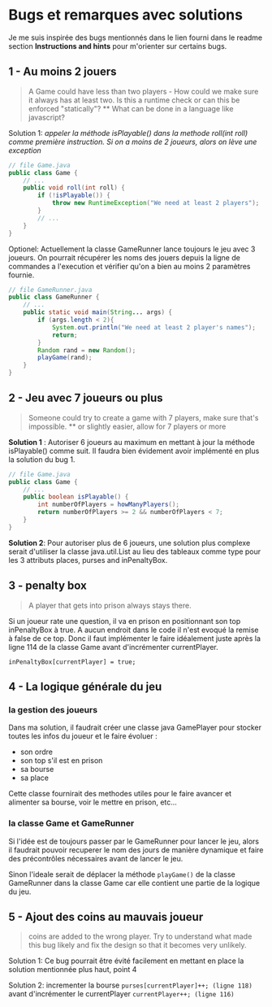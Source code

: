 # Bugs et remarques avec solutions

Je me suis inspirée des bugs mentionnés dans le lien fourni dans le readme section **Instructions and hints** 
pour m'orienter sur certains bugs.

## 1 - Au moins 2 jouers
> A Game could have less than two players - How could we make sure it always has at least two. Is this a runtime check or 
can this be enforced "statically"? ** What can be done in a language like javascript?

Solution 1: _appeler la méthode isPlayable() dans la methode roll(int roll) comme première instruction.
Si on a moins de 2 joueurs, alors on lève une exception_

```java
// file Game.java
public class Game {
    // ...
    public void roll(int roll) {
        if (!isPlayable()) {
            throw new RuntimeException("We need at least 2 players");
        }
        // ...
    }
}
```

Optionel: Actuellement la classe GameRunner lance toujours le jeu avec 3 joueurs. On pourrait récupérer les noms des jouers
depuis la ligne de commandes a l'execution et vérifier qu'on a bien au moins 2 paramètres fournie.

```java
// file GameRunner.java
public class GameRunner {
    // ...
    public static void main(String... args) {
        if (args.length < 2){
            System.out.println("We need at least 2 player's names");
            return;
        }
        Random rand = new Random();
        playGame(rand);
    }
}
```

## 2 - Jeu avec 7 joueurs ou plus

> Someone could try to create a game with 7 players, make sure that's impossible. ** or slightly 
> easier, allow for 7 players or more

**Solution 1** : Autoriser 6 joueurs au maximum en mettant à jour la méthode isPlayable() comme suit. 
Il faudra bien évidement avoir implémenté en plus la solution du bug 1.

```java
// file Game.java
public class Game {
    // ...
    public boolean isPlayable() {
        int numberOfPlayers = howManyPlayers();
        return numberOfPlayers >= 2 && numberOfPlayers < 7;
    }
}
```

**Solution 2**: Pour autoriser plus de 6 joueurs, une solution plus complexe serait d'utiliser la classe java.util.List 
au lieu des tableaux comme type pour les 3 attributs places, purses and inPenaltyBox.


## 3 - penalty box

> A player that gets into prison always stays there.

Si un joueur rate une question, il va en prison en positionnant son top inPenaltyBox à true. 
A aucun endroit dans le code il n'est evoqué la remise à false de ce top. Donc il faut implémenter le faire idéalement 
juste après la ligne 114 de la classe Game avant d'incrémenter currentPlayer.

``inPenaltyBox[currentPlayer] = true;``

## 4 - La logique générale du jeu

### la gestion des joueurs

Dans ma solution, il faudrait créer une classe java GamePlayer pour stocker toutes les infos du joueur et le faire évoluer : 
- son ordre
- son top s'il est en prison
- sa bourse
- sa place

Cette classe fournirait des methodes utiles pour le faire avancer et alimenter sa bourse, voir le mettre en prison, etc...

### la classe Game et GameRunner

Si l'idée est de toujours passer par le GameRunner pour lancer le jeu, alors il faudrait pouvoir recuperer le nom des 
jours de manière dynamique et faire des précontrôles nécessaires avant de lancer le jeu.  

Sinon l'ideale serait de déplacer la méthode ``playGame()`` de la classe GameRunner dans la classe Game car elle contient
une partie de la logique du jeu.


## 5 - Ajout des coins au mauvais joueur

> coins are added to the wrong player. Try to understand what made this bug likely and fix the design so that it becomes very unlikely.
 
Solution 1: Ce bug pourrait être évité facilement en mettant en place la solution mentionnée plus haut, point 4

Solution 2: incrementer la bourse ``purses[currentPlayer]++; (ligne 118)`` avant d'incrémenter le currentPlayer 
``currentPlayer++; (ligne 116)``
